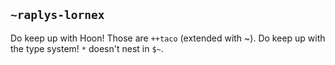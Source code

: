 ## `~raplys-lornex`
Do keep up with Hoon! Those are `++taco` (extended with ~). Do keep up with the type system! `*` doesn't nest in `$~`.